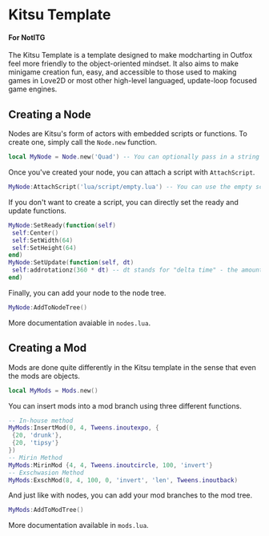 # Kitsu Template
#### For NotITG
The Kitsu Template is a template designed to make modcharting in Outfox feel more friendly to the object-oriented mindset. It also aims to make minigame creation fun, easy, and accessible to those used to making games in Love2D or most other high-level languaged, update-loop focused game engines.

## Creating a Node
Nodes are Kitsu's form of actors with embedded scripts or functions. To create one, simply call the `Node.new` function.
```lua
local MyNode = Node.new('Quad') -- You can optionally pass in a string for the type, or an entire Outfox-style actor for convenience.
```
Once you've created your node, you can attach a script with `AttachScript`.
```lua
MyNode:AttachScript('lua/script/empty.lua') -- You can use the empty script here for an example of setup
```
If you don't want to create a script, you can directly set the ready and update functions.
```lua
MyNode:SetReady(function(self)
 self:Center()
 self:SetWidth(64)
 self:SetHeight(64)
end)
MyNode:SetUpdate(function(self, dt)
 self:addrotationz(360 * dt) -- dt stands for "delta time" - the amount of seconds since last frame.
end)
```
Finally, you can add your node to the node tree.
```lua
MyNode:AddToNodeTree()
```
More documentation avaiable in `nodes.lua`.

## Creating a Mod
Mods are done quite differently in the Kitsu template in the sense that even the mods are objects.
```lua
local MyMods = Mods.new()
```
You can insert mods into a mod branch using three different functions.
```lua
-- In-house method
MyMods:InsertMod(0, 4, Tweens.inoutexpo, {
 {20, 'drunk'},
 {20, 'tipsy'}
})
-- Mirin Method
MyMods:MirinMod {4, 4, Tweens.inoutcircle, 100, 'invert'}
-- Exschwasion Method
MyMods:ExschMod(8, 4, 100, 0, 'invert', 'len', Tweens.inoutback)
```
And just like with nodes, you can add your mod branches to the mod tree.
```lua
MyMods:AddToModTree()
```
More documentation available in `mods.lua`.
